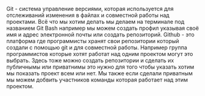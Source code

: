 Git - система управление версиями, которая используется для отслеживаний изменения в файлах и совместной работы над проектами. Всё что мы хотим делать мы делаем на терминале под названием Git Bash например мы можем создать профил указывая своё имя и адрес электронной почты или создать репозиторий.
Github - это платформа где программисты хранят свои репозитории который создали с помощью git и для совместной работы. Например группа программистов которые хотят работат над одним проектом могут это выбрать. Здесь тоже можно создать репозитории и сделать их публичнымы или приватнимы это нужно для того чтобы указать хотим мы показать проект всем или нет. Мы также если сделали приватным мы можем добвить участников команды которая работает над этим проектом. 
